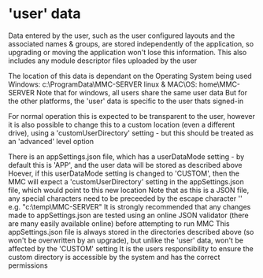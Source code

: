 # 'user' data
Data entered by the user, such as the user configured layouts and the associated names & groups, are stored independently of the application, so upgrading or moving the application won't lose this information. This also includes any module descriptor files uploaded by the user

The location of this data is dependant on the Operating System being used
Windows: c:\ProgramData\MMC-SERVER
linux & MAC\OS: home\MMC-SERVER
Note that for windows, all users share the same user data
But for the other platforms, the 'user' data is specific to the user thats signed-in

For normal operation this is expected to be transparent to the user, however it is also possible to change this to a custom location (even a different drive), using a 'customUserDirectory' setting - but this should be treated as an 'advanced' level option

There is an appSettings.json file, which has a userDataMode setting - by default this is 'APP', and the user data will be stored as described above 
Hoever, if this userDataMode setting is changed to 'CUSTOM', then the MMC will expect a 'customUserDirectory' setting in the appSettings.json file, which would point to this new location
Note that as this is a JSON file, any special characters need to be preceeded by the escape character '\'
e.g. "c:\\temp\\MMC-SERVER"
It is strongly recommended that any changes made to appSettings.json are tested using an online JSON validator (there are many easily available online) before attempting to run MMC 
This appSettings.json file is always stored in the directories described above (so won't be overwritten by an upgrade), but unlike the 'user' data, won't be affected by the 'CUSTOM' setting
It is the users responsibility to ensure the custom directory is accessible by the system and has the correct permissions
